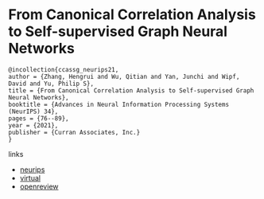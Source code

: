 # From Canonical Correlation Analysis to Self-supervised Graph Neural Networks

```
@incollection{ccassg_neurips21,
author = {Zhang, Hengrui and Wu, Qitian and Yan, Junchi and Wipf, David and Yu, Philip S},
title = {From Canonical Correlation Analysis to Self-supervised Graph Neural Networks},
booktitle = {Advances in Neural Information Processing Systems (NeurIPS) 34},
pages = {76--89},
year = {2021},
publisher = {Curran Associates, Inc.}
}
```

links
- [neurips](https://papers.nips.cc//paper/2021/hash/00ac8ed3b4327bdd4ebbebcb2ba10a00-Abstract.html)
- [virtual](https://neurips.cc/virtual/2021/poster/27548)
- [openreview](https://openreview.net/forum?id=X3TdREzbZN)
